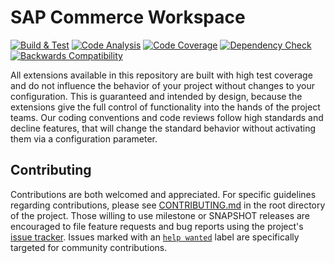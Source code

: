 # SAP Commerce Workspace

[![Build & Test](https://github.com/sapcxtools/workspace/actions/workflows/buildandtest.yml/badge.svg)](https://github.com/sapcxtools/workspace/actions/workflows/buildandtest.yml) 
[![Code Analysis](https://github.com/sapcxtools/workspace/actions/workflows/code-analysis.yml/badge.svg)](https://github.com/sapcxtools/workspace/actions/workflows/code-analysis.yml) 
[![Code Coverage](https://codecov.io/gh/sapcxtools/workspace/branch/main/graph/badge.svg?token=F1BIK8R7NZ)](https://codecov.io/gh/sapcxtools/workspace)
[![Dependency Check](https://github.com/sapcxtools/workspace/actions/workflows/dependency-check.yml/badge.svg)](https://github.com/sapcxtools/workspace/actions/workflows/dependency-check.yml) 
[![Backwards Compatibility](https://github.com/sapcxtools/workspace/actions/workflows/backwards-compatibility.yml/badge.svg)](https://github.com/sapcxtools/workspace/actions/workflows/backwards-compatibility.yml) 

All extensions available in this repository are built with high test coverage and do not influence the behavior of
your project without changes to your configuration. This is guaranteed and intended by design, because the extensions
give the full control of functionality into the hands of the project teams. Our coding conventions and code reviews
follow high standards and decline features, that will change the standard behavior without activating them via a
configuration parameter.

## Contributing

Contributions are both welcomed and appreciated. For specific guidelines regarding contributions, please see
[CONTRIBUTING.md](https://github.com/sapcxtools/workspace/blob/main/CONTRIBUTING.md) in the root directory of the
project. Those willing to use milestone or SNAPSHOT releases are encouraged to file feature requests and bug reports
using the project's [issue tracker](https://github.com/sapcxtools/workspace/issues). Issues marked with an
<a href="https://github.com/sapcxtools/workspace/labels/help%20wanted">`help wanted`</a> label are specifically
targeted for community contributions.
